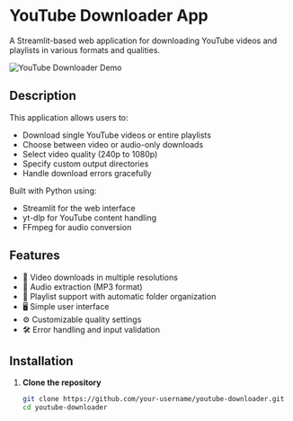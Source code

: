 # YouTube Downloader App

A Streamlit-based web application for downloading YouTube videos and playlists in various formats and qualities.

![YouTube Downloader Demo](demo-screenshot.png) <!-- You can add a screenshot later -->

## Description

This application allows users to:
- Download single YouTube videos or entire playlists
- Choose between video or audio-only downloads
- Select video quality (240p to 1080p)
- Specify custom output directories
- Handle download errors gracefully

Built with Python using:
- Streamlit for the web interface
- yt-dlp for YouTube content handling
- FFmpeg for audio conversion

## Features

- 🎥 Video downloads in multiple resolutions
- 🎵 Audio extraction (MP3 format)
- 📁 Playlist support with automatic folder organization
- 🖥️ Simple user interface
- ⚙️ Customizable quality settings
- 🛠️ Error handling and input validation

## Installation

1. **Clone the repository**
   ```bash
   git clone https://github.com/your-username/youtube-downloader.git
   cd youtube-downloader

